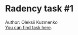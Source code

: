 # Radency task #1

Author: Oleksii Kuzmenko <br>
[You can find task here](https://radency-task-1.onrender.com). <br>
